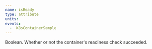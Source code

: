 ```yaml
---
name: isReady
type: attribute
units:
events:
  -  K8sContainerSample
---
```


Boolean. Whether or not the container's readiness check succeeded.